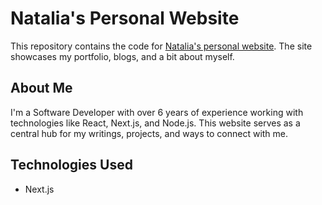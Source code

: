 # Natalia's Personal Website

This repository contains the code for [Natalia's personal website](). The site showcases my portfolio, blogs, and a bit about myself.

## About Me

I'm a Software Developer with over 6 years of experience working with technologies like React, Next.js, and Node.js. 
This website serves as a central hub for my writings, projects, and ways to connect with me.

## Technologies Used

- Next.js
